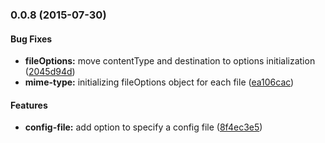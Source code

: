 ### 0.0.8 (2015-07-30)


#### Bug Fixes

* **fileOptions:** move contentType and destination to options initialization ([2045d94d](https://github.com/ubilabs/gcloud-storage-upload/commit/2045d94d23efe74aee46faba2990f043a4c71cd1))
* **mime-type:** initializing fileOptions object for each file ([ea106cac](https://github.com/ubilabs/gcloud-storage-upload/commit/ea106cacf1344ba4ac1801c1862d1b092409a3a5))


#### Features

* **config-file:** add option to specify a config file ([8f4ec3e5](https://github.com/ubilabs/gcloud-storage-upload/commit/8f4ec3e58d9bd06e97c76aa62ba20e990b544be0))


